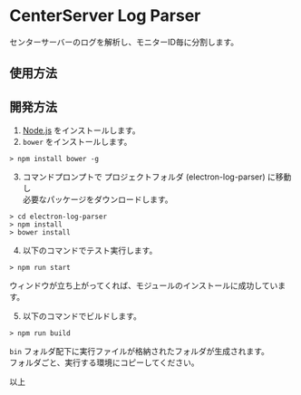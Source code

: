 # CenterServer Log Parser

センターサーバーのログを解析し、モニターID毎に分割します。

## 使用方法



## 開発方法

1. [Node.js](https://nodejs.org/en/) をインストールします。
2. `bower` をインストールします。

```
> npm install bower -g
```

3. コマンドプロンプトで プロジェクトフォルダ (electron-log-parser) に移動し  
必要なパッケージをダウンロードします。

```
> cd electron-log-parser
> npm install
> bower install
```

4. 以下のコマンドでテスト実行します。

```
> npm run start
```

ウィンドウが立ち上がってくれば、モジュールのインストールに成功しています。


5. 以下のコマンドでビルドします。

```
> npm run build
```

`bin` フォルダ配下に実行ファイルが格納されたフォルダが生成されます。  
フォルダごと、実行する環境にコピーしてください。


以上
